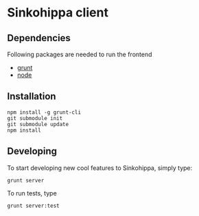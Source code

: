 Sinkohippa client
================

Dependencies
------------
Following packages are needed to run the frontend
* [grunt](http://gruntjs.com/)
* [node](http://nodejs.org/)

Installation
------------

```
npm install -g grunt-cli
git submodule init
git submodule update
npm install
```

Developing
-------
To start developing new cool features to Sinkohippa, simply type:

```
grunt server
```

To run tests, type

```
grunt server:test
```
